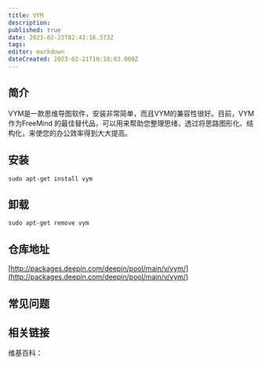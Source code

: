 ```yaml
---
title: VYM
description: 
published: true
date: 2023-02-22T02:43:16.573Z
tags: 
editor: markdown
dateCreated: 2023-02-21T10:18:03.009Z
---
```


## 简介

VYM是一款思维导图软件，安装非常简单，而且VYM的兼容性很好。目前，VYM作为FreeMind 的最佳替代品，可以用来帮助您整理思绪，透过将思路图形化、结构化，来使您的办公效率得到大大提高。

## 安装

`sudo apt-get install vym`

## 卸载

`sudo apt-get remove vym`

## 仓库地址

[http://packages.deepin.com/deepin/pool/main/v/vym/](http://packages.deepin.com/deepin/pool/main/v/vym/)

## 常见问题

## 相关链接

维基百科：
